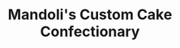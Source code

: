 ---
title: "Mandoli's Custom Cake Confectionary"
url: /toms-river/mandolis-custom-cake-confectionary/
shop: bakery
---